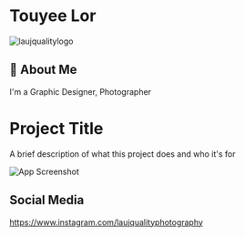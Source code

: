 # Touyee Lor

![laujqualitylogo](https://github.com/user-attachments/assets/df7180ff-ed06-4a44-aa71-e73f44625926)



## 🚀 About Me
I'm a Graphic Designer, Photographer


# Project Title

A brief description of what this project does and who it's for


![App Screenshot](https://media3.giphy.com/media/v1.Y2lkPTc5MGI3NjExaWUyZXJydXhzaThpcXQzbTVhcWszdWZlcWkwNTIxaXVmYWl5eWxwcSZlcD12MV9pbnRlcm5hbF9naWZfYnlfaWQmY3Q9Zw/FsVPvmsc7INXmNyoJw/giphy.gif)


## Social Media

https://www.instagram.com/laujqualityphotography

